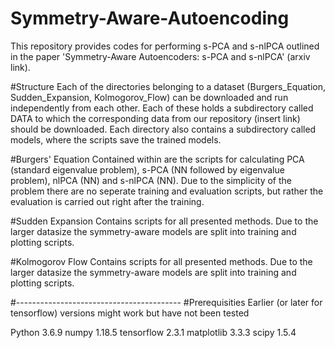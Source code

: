 # Symmetry-Aware-Autoencoding
This repository provides codes for performing s-PCA and s-nlPCA outlined in the paper 'Symmetry-Aware Autoencoders: s-PCA and s-nlPCA' (arxiv link).

#Structure
Each of the directories belonging to a dataset (Burgers_Equation, Sudden_Expansion, Kolmogorov_Flow) can be downloaded and run independently from each other.
Each of these holds a subdirectory called DATA to which the corresponding data from our repository (insert link) should be downloaded. Each directory also contains
a subdirectory called models, where the scripts save the trained models.

#Burgers' Equation
Contained within are the scripts for calculating PCA (standard eigenvalue problem), s-PCA (NN followed by eigenvalue problem), nlPCA (NN) and s-nlPCA (NN).
Due to the simplicity of the problem there are no seperate training and evaluation scripts, but rather the evaluation is carried out right after the training.

#Sudden Expansion
Contains scripts for all presented methods. Due to the larger datasize the symmetry-aware models are split into training and plotting scripts. 

#Kolmogorov Flow
Contains scripts for all presented methods. Due to the larger datasize the symmetry-aware models are split into training and plotting scripts. 

#-----------------------------------------
#Prerequisities
Earlier (or later for tensorflow) versions might work but have not been tested

Python 3.6.9
  numpy       1.18.5
  tensorflow  2.3.1 
  matplotlib  3.3.3
  scipy       1.5.4


